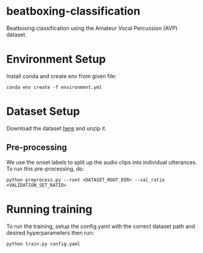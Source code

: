 # beatboxing-classification

Beatboxing classification using the Amateur Vocal Percussion (AVP) dataset.

# Environment Setup
Install conda and create env from given file:
```
conda env create -f environment.yml
```

# Dataset Setup

Download the dataset [here](https://zenodo.org/record/5036529#.Yi5Vln9KhH4) and unzip it.

## Pre-processing
We use the onset labels to split up the audio clips into individual utterances. To run this pre-processing, do:
```
python preprocess.py --root <DATASET_ROOT_DIR> --val_ratio <VALIDATION_SET_RATIO>
```

# Running training
To run the training, setup the config.yaml with the correct dataset path and desired hyperparameters then run:
```
python train.py config.yaml
```
